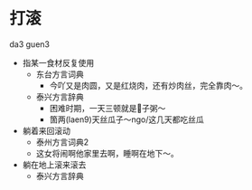 # 打滚
da3 guen3
+ 指某一食材反复使用
  * 东台方言词典
    - 今吖又是肉圆，又是红烧肉，还有炒肉丝，完全靠肉～。
  * 泰兴方言辞典
    - 困难时期，一天三顿就是𪎉子粥～
    - 箇两(laen9)天丝瓜子～ngo/这几天都吃丝瓜
+ 躺着来回滚动
  * 泰州方言词典2
  - 这女将闹啊他家里去啊，睡啊在地下～。
+ 躺在地上滚来滚去
  * 泰兴方言辞典
